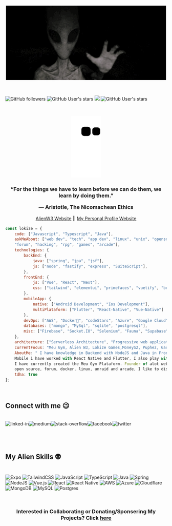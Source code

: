 <p align="center"> <img src="https://github.com/lokize/lokize/blob/main/lokize.gif"/> </p><br>   
    
<p align="center">
    
![GitHub followers](https://img.shields.io/github/followers/lokize?style=social)  ![GitHub User's stars](https://img.shields.io/github/stars/lokize?style=social) ![](https://visitor-badge.glitch.me/badge?page_id=lokize.lokize)  ![GitHub User's stars](https://img.shields.io/website?color=purple&down_color=red&down_message=offline&label=Alien%20W3&up_color=purple&up_message=online&url=https%3A%2F%2Falienw3.web.app)
    
</p><br>

<p align="center"><img src="https://raw.githubusercontent.com/preethamb97/preethamb97/608624b1917bf87669402127161c92ac914269b0/github-contribution-grid-snake.svg"/></p>

<h3 align="center">“For the things we have to learn before we can do them, we learn by doing them.”

― Aristotle, The Nicomachean Ethics</h3>

<p align="center"><a href="http://alienw3.com">AlienW3 Website</a> || <a href="https://marcospreviato.com">My Personal Profile Website</a></p>

```javascript
const lokize = { 
    code: ["Javascript", "Typescript", "Java"],
    askMeAbout: ["web dev", "tech", "app dev", "linux", "unix", "opensource", "virtualization",
    "forum", "hacking", "rpg", "games", "arcade"],
    technologies: {
        backEnd: {
            java: ["spring", "jpa", "jsf"],
            js: ["node", "fastify", "express", "SuiteScript"],
        },
        frontEnd: {
            js: ["Vue", "React", "Next"],
            css: ["tailwind", "elementui", "primefaces", "vuetify", "bootstrap"]
        },
        mobileApp: {
            native: ["Android Development", "Ios Development"],
            multiPlataform: ["Flutter", "React-Native", "Vue-Native"]
        },
        devOps: ["AWS", "Docker🐳", "codeStars", "Azure", "Google Cloud", "Nginx"],
        databases: ["mongo", "MySql", "sqlite", "postgresql"],
        misc: ["Firebase", "Socket.IO", "Selenium", "Fauna", "Supabase"]
    },
    architecture: ["Serverless Architecture", "Progressive web applications", "Single page applications"],
    currentFocus: "Meu Gym, Alien W3, Lokize Games,MoneyS2, Puphez, GaryCast, LilyVanile",
    AboutMe: " I have knowledge in Backend with NodeJS and Java in Frontend with VueJS and ReactJS in
    Mobile i have worked with React Native and Flutter, I also play with Graphic Designer and Content Creator,
    I have currently created the Meu Gym Plataform. Founder of alot websites, lover of technology, code,
    open source, forum, docker, linux, unraid and arcade, I like to discover and learn new things...",
    tdha: true
};
```
<br>

## Connect with me :wink: <br>
<br>
<a href="https://www.linkedin.com/in/marcos-previato-72884b169/"><img align="left" alt="linked-in" src="https://img.shields.io/badge/linkedin-%230077B5.svg?&style=for-the-badge&logo=linkedin&logoColor=white" /></a>
<a href="http://www.medium.com/lokize"><img align="left" alt="medium" src="https://img.shields.io/badge/medium-%2312100E.svg?&style=for-the-badge&logo=medium&logoColor=white" /></a>
<a href="http://www.medium.com/lokize"><img align="left" alt="stack-overflow" src="https://img.shields.io/badge/stack%20overflow-FE7A16?logo=stack-overflow&logoColor=white&style=for-the-badge" /></a>
<a href="https://www.facebook.com/marcospfpreviato"><img align="left" alt="facebook" src="https://img.shields.io/badge/facebook-%231877F2.svg?&style=for-the-badge&logo=facebook&logoColor=white" /></a>
<a href="http://www.medium.com/lokize"><img align="left" alt="twitter" src="https://img.shields.io/badge/twitter-%231DA1F2.svg?&style=for-the-badge&logo=twitter&logoColor=white" /></a><br><br><br>

<br>

## My Alien Skills :alien: <br>

<br>![Expo](https://img.shields.io/badge/expo-1C1E24?style=for-the-badge&logo=expo&logoColor=#D04A37)
![TailwindCSS](https://img.shields.io/badge/tailwindcss-%2338B2AC.svg?style=for-the-badge&logo=tailwind-css&logoColor=white)
![JavaScript](https://img.shields.io/badge/javascript-%23323330.svg?style=for-the-badge&logo=javascript&logoColor=%23F7DF1E)
![TypeScript](https://img.shields.io/badge/typescript-%23007ACC.svg?style=for-the-badge&logo=typescript&logoColor=white)
![Java](https://img.shields.io/badge/java-%23ED8B00.svg?style=for-the-badge&logo=java&logoColor=white)
![Spring](https://img.shields.io/badge/spring-%236DB33F.svg?style=for-the-badge&logo=spring&logoColor=white)
![NodeJS](https://img.shields.io/badge/node.js-6DA55F?style=for-the-badge&logo=node.js&logoColor=white)
![Vue.js](https://img.shields.io/badge/vuejs-%2335495e.svg?style=for-the-badge&logo=vuedotjs&logoColor=%234FC08D)
![React](https://img.shields.io/badge/react-%2320232a.svg?style=for-the-badge&logo=react&logoColor=%2361DAFB)
![React Native](https://img.shields.io/badge/react_native-%2320232a.svg?style=for-the-badge&logo=react&logoColor=%2361DAFB)
![AWS](https://img.shields.io/badge/AWS-%23FF9900.svg?style=for-the-badge&logo=amazon-aws&logoColor=white)
![Azure](https://img.shields.io/badge/azure-%230072C6.svg?style=for-the-badge&logo=azure-devops&logoColor=white)
![Cloudflare](https://img.shields.io/badge/Cloudflare-F38020?style=for-the-badge&logo=Cloudflare&logoColor=white)
![MongoDB](https://img.shields.io/badge/MongoDB-%234ea94b.svg?style=for-the-badge&logo=mongodb&logoColor=white)
![MySQL](https://img.shields.io/badge/mysql-%2300f.svg?style=for-the-badge&logo=mysql&logoColor=white)
![Postgres](https://img.shields.io/badge/postgres-%23316192.svg?style=for-the-badge&logo=postgresql&logoColor=white)

<br>

<h3 align="center"> Interested in Collaborating or Donating/Sponsering My Projects? Click <a href="https://lokize.com/projects">here</a> </h3><br/><br>



